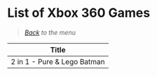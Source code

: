 # List of Xbox 360 Games


> *[Back](../games.md) to the menu*

| Title | 
| --- |
| 2 in 1 - Pure & Lego Batman |
